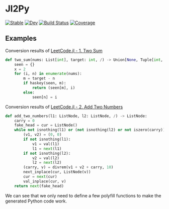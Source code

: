 # Jl2Py

[![Stable](https://img.shields.io/badge/docs-stable-blue.svg)](https://lucifer1004.github.io/Jl2Py.jl/stable)
[![Dev](https://img.shields.io/badge/docs-dev-blue.svg)](https://lucifer1004.github.io/Jl2Py.jl/dev)
[![Build Status](https://github.com/lucifer1004/Jl2Py.jl/actions/workflows/CI.yml/badge.svg?branch=main)](https://github.com/lucifer1004/Jl2Py.jl/actions/workflows/CI.yml?query=branch%3Amain)
[![Coverage](https://codecov.io/gh/lucifer1004/Jl2Py.jl/branch/main/graph/badge.svg)](https://codecov.io/gh/lucifer1004/Jl2Py.jl)

## Examples

Conversion results of [LeetCode.jl - 1. Two Sum](https://github.com/JuliaCN/LeetCode.jl/blob/master/src/problems/1.two-sum.jl)

```python
def two_sum(nums: List[int], target: int, /) -> Union[None, Tuple[int, int]]:
    seen = {}
    x = 2
    for (i, n) in enumerate(nums):
        m = target - n
        if haskey(seen, m):
            return (seen[m], i)
        else:
            seen[n] = i
```

Conversion results of [LeetCode.jl - 2. Add Two Numbers](https://github.com/JuliaCN/LeetCode.jl/blob/master/src/problems/2.add-two-numbers.jl)

```python
def add_two_numbers(l1: ListNode, l2: ListNode, /) -> ListNode:
    carry = 0
    fake_head = cur = ListNode()
    while not isnothing(l1) or (not isnothing(l2) or not iszero(carry)):
        (v1, v2) = (0, 0)
        if not isnothing(l1):
            v1 = val(l1)
            l1 = next(l1)
        if not isnothing(l2):
            v2 = val(l2)
            l2 = next(l2)
        (carry, v) = divrem(v1 + v2 + carry, 10)
        next_inplace(cur, ListNode(v))
        cur = next(cur)
        val_inplace(cur, v)
    return next(fake_head)
```

We can see that we only need to define a few polyfill functions to make the generated Python code work.

